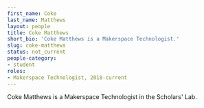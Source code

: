 ```yaml
---
first_name: Coke
last_name: Matthews
layout: people
title: Coke Matthews
short_bio: 'Coke Matthews is a Makerspace Technologist.'
slug: coke-matthews
status: not_current
people-category:
- student
roles:
- Makerspace Technologist, 2018-current
---
```

Coke Matthews is a Makerspace Technologist in the Scholars' Lab.
